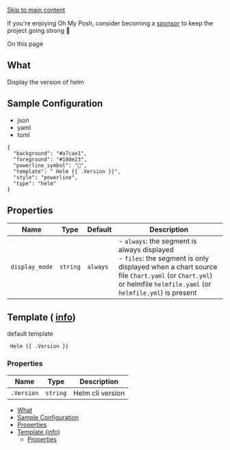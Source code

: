 [Skip to main content](https://ohmyposh.dev/docs/segments/cli/helm#__docusaurus_skipToContent_fallback)

If you're enjoying Oh My Posh, consider becoming a [sponsor](https://github.com/sponsors/JanDeDobbeleer) to keep the project going strong 💪

On this page

## What [​](https://ohmyposh.dev/docs/segments/cli/helm\#what "Direct link to What")

Display the version of helm

## Sample Configuration [​](https://ohmyposh.dev/docs/segments/cli/helm\#sample-configuration "Direct link to Sample Configuration")

- json
- yaml
- toml

```codeBlockLines_e6Vv
{
  "background": "#a7cae1",
  "foreground": "#100e23",
  "powerline_symbol": "",
  "template": " Helm {{ .Version }}",
  "style": "powerline",
  "type": "helm"
}

```

## Properties [​](https://ohmyposh.dev/docs/segments/cli/helm\#properties "Direct link to Properties")

| Name | Type | Default | Description |
| --- | --- | --- | --- |
| `display_mode` | `string` | `always` | - `always`: the segment is always displayed<br>- `files`: the segment is only displayed when a chart source file `Chart.yaml` (or `Chart.yml`) or helmfile `helmfile.yaml` (or `helmfile.yml`) is present |

## Template ( [info](https://ohmyposh.dev/docs/configuration/templates)) [​](https://ohmyposh.dev/docs/segments/cli/helm\#template-info "Direct link to template-info")

default template

```codeBlockLines_e6Vv
 Helm {{ .Version }}

```

### Properties [​](https://ohmyposh.dev/docs/segments/cli/helm\#properties-1 "Direct link to Properties")

| Name | Type | Description |
| --- | --- | --- |
| `.Version` | `string` | Helm cli version |

- [What](https://ohmyposh.dev/docs/segments/cli/helm#what)
- [Sample Configuration](https://ohmyposh.dev/docs/segments/cli/helm#sample-configuration)
- [Properties](https://ohmyposh.dev/docs/segments/cli/helm#properties)
- [Template (info)](https://ohmyposh.dev/docs/segments/cli/helm#template-info)
  - [Properties](https://ohmyposh.dev/docs/segments/cli/helm#properties-1)
